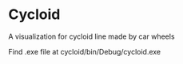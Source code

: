 # Cycloid

A visualization for cycloid line made by car wheels

Find .exe file at cycloid/bin/Debug/cycloid.exe
